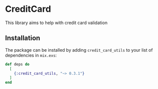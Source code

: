 # CreditCard

This library aims to help with credit card validation

## Installation

The package can be installed by adding `credit_card_utils` to your list of dependencies in `mix.exs`:

```elixir
def deps do
  [
    {:credit_card_utils, "~> 0.3.1"}
  ]
end
```

